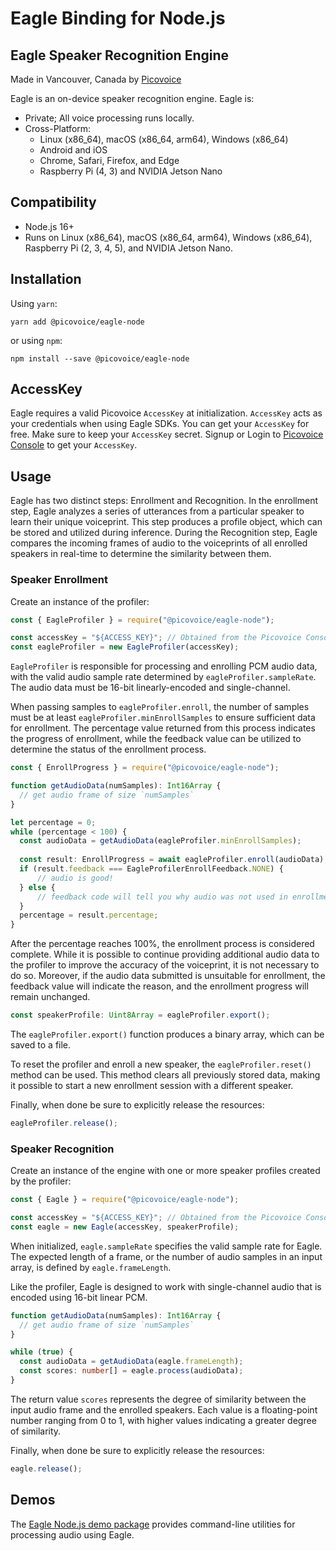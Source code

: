 # Eagle Binding for Node.js

## Eagle Speaker Recognition Engine

Made in Vancouver, Canada by [Picovoice](https://picovoice.ai)

Eagle is an on-device speaker recognition engine. Eagle is:

- Private; All voice processing runs locally.
- Cross-Platform:
    - Linux (x86_64), macOS (x86_64, arm64), Windows (x86_64)
    - Android and iOS
    - Chrome, Safari, Firefox, and Edge
    - Raspberry Pi (4, 3) and NVIDIA Jetson Nano

## Compatibility

- Node.js 16+
- Runs on Linux (x86_64), macOS (x86_64, arm64), Windows (x86_64), Raspberry Pi (2, 3, 4, 5), and NVIDIA Jetson Nano.

## Installation

Using `yarn`:

```console
yarn add @picovoice/eagle-node
```

or using `npm`:

```console
npm install --save @picovoice/eagle-node
```

## AccessKey

Eagle requires a valid Picovoice `AccessKey` at initialization. `AccessKey` acts as your credentials when using Eagle
SDKs. You can get your `AccessKey` for free. Make sure to keep your `AccessKey` secret.
Signup or Login to [Picovoice Console](https://console.picovoice.ai/) to get your `AccessKey`.

## Usage

Eagle has two distinct steps: Enrollment and Recognition. In the enrollment step, Eagle analyzes a series of
utterances from a particular speaker to learn their unique voiceprint. This step produces a profile object,
which can be stored and utilized during inference. During the Recognition step, Eagle compares the incoming frames of
audio to the voiceprints of all enrolled speakers in real-time to determine the similarity between them.

### Speaker Enrollment

Create an instance of the profiler:

```typescript
const { EagleProfiler } = require("@picovoice/eagle-node");

const accessKey = "${ACCESS_KEY}"; // Obtained from the Picovoice Console (https://console.picovoice.ai/)
const eagleProfiler = new EagleProfiler(accessKey);
```

`EagleProfiler` is responsible for processing and enrolling PCM audio data, with the valid audio sample rate determined
by `eagleProfiler.sampleRate`. The audio data must be 16-bit linearly-encoded and single-channel.

When passing samples to `eagleProfiler.enroll`, the number of samples must be at
least `eagleProfiler.minEnrollSamples` to ensure sufficient data for enrollment. The percentage value
returned from this process indicates the progress of enrollment, while the feedback value can be utilized to determine the status of the enrollment process.

```typescript
const { EnrollProgress } = require("@picovoice/eagle-node");

function getAudioData(numSamples): Int16Array {
  // get audio frame of size `numSamples`
}

let percentage = 0;
while (percentage < 100) {
  const audioData = getAudioData(eagleProfiler.minEnrollSamples);
  
  const result: EnrollProgress = await eagleProfiler.enroll(audioData);
  if (result.feedback === EagleProfilerEnrollFeedback.NONE) {
      // audio is good!
  } else {
      // feedback code will tell you why audio was not used in enrollment
  }
  percentage = result.percentage;
}
```

After the percentage reaches 100%, the enrollment process is considered complete. While it is possible to continue
providing additional audio data to the profiler to improve the accuracy of the voiceprint, it is not necessary to do so.
Moreover, if the audio data submitted is unsuitable for enrollment, the feedback value will indicate the reason, and the
enrollment progress will remain unchanged.

```typescript
const speakerProfile: Uint8Array = eagleProfiler.export();
```

The `eagleProfiler.export()` function produces a binary array, which can be saved to a file.

To reset the profiler and enroll a new speaker, the `eagleProfiler.reset()` method can be used. This method clears all
previously stored data, making it possible to start a new enrollment session with a different speaker.

Finally, when done be sure to explicitly release the resources:

```typescript
eagleProfiler.release();
```

### Speaker Recognition

Create an instance of the engine with one or more speaker profiles created by the profiler:

```typescript
const { Eagle } = require("@picovoice/eagle-node");

const accessKey = "${ACCESS_KEY}"; // Obtained from the Picovoice Console (https://console.picovoice.ai/)
const eagle = new Eagle(accessKey, speakerProfile);
```

When initialized, `eagle.sampleRate` specifies the valid sample rate for Eagle. The expected length of a frame, or the
number of audio samples in an input array, is defined by `eagle.frameLength`.

Like the profiler, Eagle is designed to work with single-channel audio that is encoded using 16-bit linear PCM.

```typescript
function getAudioData(numSamples): Int16Array {
  // get audio frame of size `numSamples`
}

while (true) {
  const audioData = getAudioData(eagle.frameLength);
  const scores: number[] = eagle.process(audioData);
}
```

The return value `scores` represents the degree of similarity between the input audio frame and the enrolled speakers.
Each value is a floating-point number ranging from 0 to 1, with higher values indicating a greater degree of similarity.

Finally, when done be sure to explicitly release the resources:

```typescript
eagle.release();
```

## Demos

The [Eagle Node.js demo package](../../demo/nodejs) provides command-line utilities for processing audio using Eagle.
